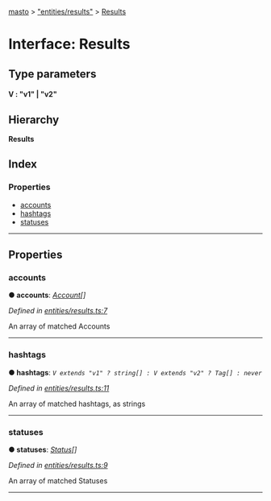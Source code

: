 [masto](../README.md) > ["entities/results"](../modules/_entities_results_.md) > [Results](../interfaces/_entities_results_.results.md)

# Interface: Results

## Type parameters
#### V :  "v1" \| "v2"
## Hierarchy

**Results**

## Index

### Properties

* [accounts](_entities_results_.results.md#accounts)
* [hashtags](_entities_results_.results.md#hashtags)
* [statuses](_entities_results_.results.md#statuses)

---

## Properties

<a id="accounts"></a>

###  accounts

**● accounts**: *[Account](_entities_account_.account.md)[]*

*Defined in [entities/results.ts:7](https://github.com/lagunehq/core/blob/84abcd4/src/entities/results.ts#L7)*

An array of matched Accounts

___
<a id="hashtags"></a>

###  hashtags

**● hashtags**: *`V extends "v1" ? string[] : V extends "v2" ? Tag[] : never`*

*Defined in [entities/results.ts:11](https://github.com/lagunehq/core/blob/84abcd4/src/entities/results.ts#L11)*

An array of matched hashtags, as strings

___
<a id="statuses"></a>

###  statuses

**● statuses**: *[Status](_entities_status_.status.md)[]*

*Defined in [entities/results.ts:9](https://github.com/lagunehq/core/blob/84abcd4/src/entities/results.ts#L9)*

An array of matched Statuses

___

